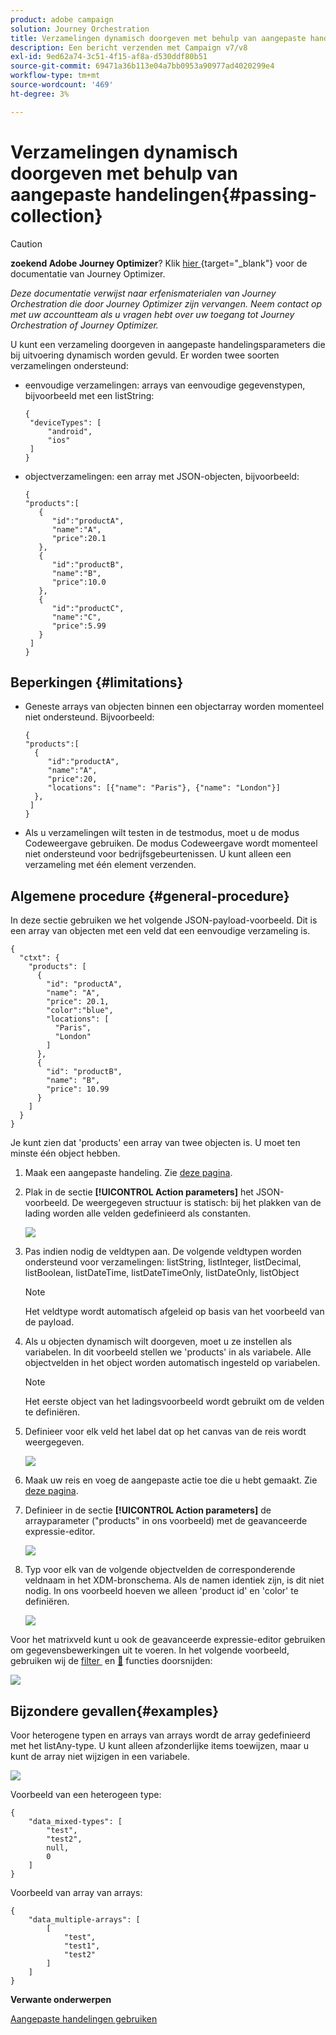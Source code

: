 ```yaml
---
product: adobe campaign
solution: Journey Orchestration
title: Verzamelingen dynamisch doorgeven met behulp van aangepaste handelingen
description: Een bericht verzenden met Campaign v7/v8
exl-id: 9ed62a74-3c51-4f15-af8a-d530ddf80b51
source-git-commit: 69471a36b113e04a7bb0953a90977ad4020299e4
workflow-type: tm+mt
source-wordcount: '469'
ht-degree: 3%

---
```


# Verzamelingen dynamisch doorgeven met behulp van aangepaste handelingen{#passing-collection}


>[!CAUTION]
>
>**zoekend Adobe Journey Optimizer**? Klik [&#x200B; hier &#x200B;](https://experienceleague.adobe.com/nl/docs/journey-optimizer/using/ajo-home){target="_blank"} voor de documentatie van Journey Optimizer.
>
>
>_Deze documentatie verwijst naar erfenismaterialen van Journey Orchestration die door Journey Optimizer zijn vervangen. Neem contact op met uw accountteam als u vragen hebt over uw toegang tot Journey Orchestration of Journey Optimizer._


U kunt een verzameling doorgeven in aangepaste handelingsparameters die bij uitvoering dynamisch worden gevuld. Er worden twee soorten verzamelingen ondersteund:

* eenvoudige verzamelingen: arrays van eenvoudige gegevenstypen, bijvoorbeeld met een listString:

  ```
  {
   "deviceTypes": [
       "android",
       "ios"
   ]
  }
  ```

* objectverzamelingen: een array met JSON-objecten, bijvoorbeeld:

  ```
  {
  "products":[
     {
        "id":"productA",
        "name":"A",
        "price":20.1
     },
     {
        "id":"productB",
        "name":"B",
        "price":10.0
     },
     {
        "id":"productC",
        "name":"C",
        "price":5.99
     }
   ]
  }
  ```

## Beperkingen {#limitations}

* Geneste arrays van objecten binnen een objectarray worden momenteel niet ondersteund. Bijvoorbeeld:

  ```
  {
  "products":[
    {
       "id":"productA",
       "name":"A",
       "price":20,
       "locations": [{"name": "Paris"}, {"name": "London"}]
    },
   ]
  }
  ```

* Als u verzamelingen wilt testen in de testmodus, moet u de modus Codeweergave gebruiken. De modus Codeweergave wordt momenteel niet ondersteund voor bedrijfsgebeurtenissen. U kunt alleen een verzameling met één element verzenden.

## Algemene procedure {#general-procedure}

In deze sectie gebruiken we het volgende JSON-payload-voorbeeld. Dit is een array van objecten met een veld dat een eenvoudige verzameling is.

```
{
  "ctxt": {
    "products": [
      {
        "id": "productA",
        "name": "A",
        "price": 20.1,
        "color":"blue",
        "locations": [
          "Paris",
          "London"
        ]
      },
      {
        "id": "productB",
        "name": "B",
        "price": 10.99
      }
    ]
  }
}
```

Je kunt zien dat &#39;products&#39; een array van twee objecten is. U moet ten minste één object hebben.

1. Maak een aangepaste handeling. Zie [deze pagina](../action/about-custom-action-configuration.md).

1. Plak in de sectie **[!UICONTROL Action parameters]** het JSON-voorbeeld. De weergegeven structuur is statisch: bij het plakken van de lading worden alle velden gedefinieerd als constanten.

   ![](../assets/uc-collection-1.png)

1. Pas indien nodig de veldtypen aan. De volgende veldtypen worden ondersteund voor verzamelingen: listString, listInteger, listDecimal, listBoolean, listDateTime, listDateTimeOnly, listDateOnly, listObject

   >[!NOTE]
   >
   >Het veldtype wordt automatisch afgeleid op basis van het voorbeeld van de payload.

1. Als u objecten dynamisch wilt doorgeven, moet u ze instellen als variabelen. In dit voorbeeld stellen we &#39;products&#39; in als variabele. Alle objectvelden in het object worden automatisch ingesteld op variabelen.

   >[!NOTE]
   >
   >Het eerste object van het ladingsvoorbeeld wordt gebruikt om de velden te definiëren.

1. Definieer voor elk veld het label dat op het canvas van de reis wordt weergegeven.

   ![](../assets/uc-collection-2.png)

1. Maak uw reis en voeg de aangepaste actie toe die u hebt gemaakt. Zie [deze pagina](../building-journeys/using-custom-actions.md).

1. Definieer in de sectie **[!UICONTROL Action parameters]** de arrayparameter (&quot;products&quot; in ons voorbeeld) met de geavanceerde expressie-editor.

   ![](../assets/uc-collection-3.png)

1. Typ voor elk van de volgende objectvelden de corresponderende veldnaam in het XDM-bronschema. Als de namen identiek zijn, is dit niet nodig. In ons voorbeeld hoeven we alleen &#39;product id&#39; en &#39;color&#39; te definiëren.

   ![](../assets/uc-collection-4.png)

Voor het matrixveld kunt u ook de geavanceerde expressie-editor gebruiken om gegevensbewerkingen uit te voeren. In het volgende voorbeeld, gebruiken wij de [&#x200B; filter &#x200B;](../functions/functionfilter.md) en [&#128279;](../functions/functionintersect.md) functies doorsnijden:

![](../assets/uc-collection-5.png)

## Bijzondere gevallen{#examples}

Voor heterogene typen en arrays van arrays wordt de array gedefinieerd met het listAny-type. U kunt alleen afzonderlijke items toewijzen, maar u kunt de array niet wijzigen in een variabele.

![](../assets/uc-collection-heterogeneous.png)

Voorbeeld van een heterogeen type:

```
{
    "data_mixed-types": [
        "test",
        "test2",
        null,
        0
    ]
}
```

Voorbeeld van array van arrays:

```
{
    "data_multiple-arrays": [
        [
            "test",
            "test1",
            "test2"
        ]
    ]
}
```

**Verwante onderwerpen**

[Aangepaste handelingen gebruiken](../building-journeys/using-custom-actions.md)
